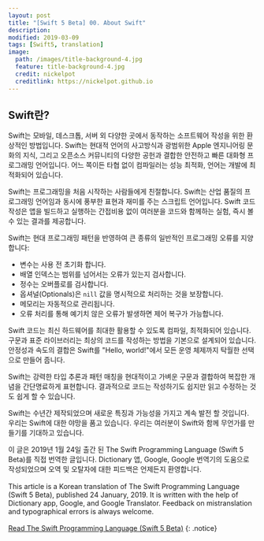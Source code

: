 ```yaml
---
layout: post
title: "[Swift 5 Beta] 00. About Swift"
description: 
modified: 2019-03-09
tags: [Swift5, translation]
image:
  path: /images/title-background-4.jpg
  feature: title-background-4.jpg
  credit: nickelpot
  creditlink: https://nickelpot.github.io
---
```


## Swift란?

Swift는 모바일, 데스크톱, 서버 외 다양한 곳에서 동작하는 소프트웨어 작성을 위한 환상적인 방법입니다. Swift는 현대적 언어의 사고방식과 광범위한 Apple 엔지니어링 문화의 지식, 그리고 오픈소스 커뮤니티의 다양한 공헌과 결합한 안전하고 빠른 대화형 프로그래밍 언어입니다.
어느 쪽이든 타협 없이 컴파일러는 성능 최적화, 언어는 개발에 최적화되어 있습니다.

Swift는 프로그래밍을 처음 시작하는 사람들에게 친절합니다. Swift는 산업 품질의 프로그래밍 언어임과 동시에 풍부한 표현과 재미를 주는 스크립트 언어입니다. Swift 코드 작성은 앱을 빌드하고 실행하는 간접비용 없이 여러분을 코드와 함께하는 실험, 즉시 볼 수 있는 결과를 제공합니다.

Swift는 현대 프로그래밍 패턴을 반영하여 큰 종류의 일반적인 프로그래밍 오류를 지양합니다:

* 변수는 사용 전 초기화 합니다.
* 배열 인덱스는 범위를 넘어서는 오류가 있는지 검사합니다.
* 정수는 오버플로를 검사합니다.
* 옵셔널(Optionals)은 `nill` 값을 명시적으로 처리하는 것을 보장합니다.
* 메모리는 자동적으로 관리됩니다.
* 오류 처리를 통해 예기치 않은 오류가 발생하면 제어 복구가 가능합니다.

Swift 코드는 최신 하드웨어를 최대한 활용할 수 있도록 컴파일, 최적화되어 있습니다. 구문과 표준 라이브러리는 최상의 코드를 작성하는 방법을 기본으로 설계되어 있습니다. 안정성과 속도의 결합은 Swift를 "Hello, world!"에서 모든 운영 체제까지 탁월한 선택으로 만들어 줍니다.

Swift는 강력한 타입 추론과 패턴 매칭을 현대적이고 가벼운 구문과 결합하여 복잡한 개념을 간단명료하게 표현합니다. 결과적으로 코드는 작성하기도 쉽지만 읽고 수정하는 것도 쉽게 할 수 있습니다.

Swift는 수년간 제작되었으며 새로운 특징과 가능성을 가지고 계속 발전 할 것입니다. 우리는 Swift에 대한 야망을 품고 있습니다. 우리는 여러분이 Swift와 함께 무언가를 만들기를 기대하고 있습니다.

이 글은 2019년 1월 24일 출간 된 The Swift Programming Language (Swift 5 Beta)를 직접 번역한 글입니다. Dictionary 앱, Google, Google 번역기의 도움으로 작성되었으며 오역 및 오탈자에 대한 피드백은 언제든지 환영합니다. <br><br> This article is a Korean translation of The Swift Programming Language (Swift 5 Beta), published 24 January, 2019. It is written with the help of Dictionary app, Google, and Google Translator. Feedback on mistranslation and typographical errors is always welcome. <br><br><a rel="cc:attributionURL" property="cc:attributionName" href="https://itunes.apple.com/kr/book/the-swift-programming-language-swift-5-beta/id1002622538?l=en&mt=11">Read The Swift Programming Language (Swift 5 Beta)</a>
{: .notice}
